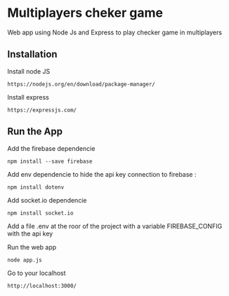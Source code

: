 # Multiplayers cheker game

Web app using Node Js and Express to play checker game in multiplayers

## Installation

Install node JS 
```
https://nodejs.org/en/download/package-manager/
```

Install express 
```
https://expressjs.com/
```

## Run the App

Add the firebase dependencie 
```
npm install --save firebase
```

Add env dependencie to hide the api key connection to firebase : 
```
npm install dotenv
```

Add socket.io dependencie

```
npm install socket.io
```

Add a file .env at the roor of the project with a variable FIREBASE_CONFIG with the api key

Run the web app
```
node app.js
```

Go to your localhost
```
http://localhost:3000/
```